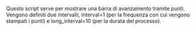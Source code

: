 Questo script serve per mostrare una barra di avanzamento tramite punti.
Vengono definiti due intervalli, interval=1 (per la frequenza con cui vengono stampati i punti) e long_interval=10 (per la durata del processo).
